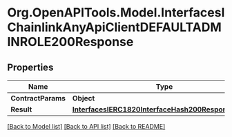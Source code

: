 # Org.OpenAPITools.Model.InterfacesIChainlinkAnyApiClientDEFAULTADMINROLE200Response

## Properties

Name | Type | Description | Notes
------------ | ------------- | ------------- | -------------
**ContractParams** | **Object** |  | 
**Result** | [**InterfacesIERC1820InterfaceHash200ResponseResult**](InterfacesIERC1820InterfaceHash200ResponseResult.md) |  | 

[[Back to Model list]](../README.md#documentation-for-models) [[Back to API list]](../README.md#documentation-for-api-endpoints) [[Back to README]](../README.md)

